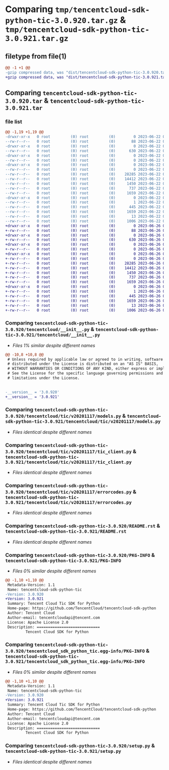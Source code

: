 # Comparing `tmp/tencentcloud-sdk-python-tic-3.0.920.tar.gz` & `tmp/tencentcloud-sdk-python-tic-3.0.921.tar.gz`

## filetype from file(1)

```diff
@@ -1 +1 @@
-gzip compressed data, was "dist/tencentcloud-sdk-python-tic-3.0.920.tar", last modified: Thu Jun 22 00:37:11 2023, max compression
+gzip compressed data, was "dist/tencentcloud-sdk-python-tic-3.0.921.tar", last modified: Mon Jun 26 00:34:46 2023, max compression
```

## Comparing `tencentcloud-sdk-python-tic-3.0.920.tar` & `tencentcloud-sdk-python-tic-3.0.921.tar`

### file list

```diff
@@ -1,19 +1,19 @@
-drwxr-xr-x   0 root         (0) root         (0)        0 2023-06-22 00:37:11.000000 tencentcloud-sdk-python-tic-3.0.920/
--rw-r--r--   0 root         (0) root         (0)       88 2023-06-22 00:37:11.000000 tencentcloud-sdk-python-tic-3.0.920/setup.cfg
-drwxr-xr-x   0 root         (0) root         (0)        0 2023-06-22 00:37:11.000000 tencentcloud-sdk-python-tic-3.0.920/tencentcloud/
--rw-r--r--   0 root         (0) root         (0)      630 2023-06-22 00:37:11.000000 tencentcloud-sdk-python-tic-3.0.920/tencentcloud/__init__.py
-drwxr-xr-x   0 root         (0) root         (0)        0 2023-06-22 00:37:11.000000 tencentcloud-sdk-python-tic-3.0.920/tencentcloud/tic/
--rw-r--r--   0 root         (0) root         (0)        0 2023-06-22 00:37:11.000000 tencentcloud-sdk-python-tic-3.0.920/tencentcloud/tic/__init__.py
-drwxr-xr-x   0 root         (0) root         (0)        0 2023-06-22 00:37:11.000000 tencentcloud-sdk-python-tic-3.0.920/tencentcloud/tic/v20201117/
--rw-r--r--   0 root         (0) root         (0)        0 2023-06-22 00:37:11.000000 tencentcloud-sdk-python-tic-3.0.920/tencentcloud/tic/v20201117/__init__.py
--rw-r--r--   0 root         (0) root         (0)    28285 2023-06-22 00:37:11.000000 tencentcloud-sdk-python-tic-3.0.920/tencentcloud/tic/v20201117/models.py
--rw-r--r--   0 root         (0) root         (0)    14412 2023-06-22 00:37:11.000000 tencentcloud-sdk-python-tic-3.0.920/tencentcloud/tic/v20201117/tic_client.py
--rw-r--r--   0 root         (0) root         (0)     1450 2023-06-22 00:37:11.000000 tencentcloud-sdk-python-tic-3.0.920/tencentcloud/tic/v20201117/errorcodes.py
--rw-r--r--   0 root         (0) root         (0)      737 2023-06-22 00:37:11.000000 tencentcloud-sdk-python-tic-3.0.920/README.rst
--rw-r--r--   0 root         (0) root         (0)     1659 2023-06-22 00:37:11.000000 tencentcloud-sdk-python-tic-3.0.920/PKG-INFO
-drwxr-xr-x   0 root         (0) root         (0)        0 2023-06-22 00:37:11.000000 tencentcloud-sdk-python-tic-3.0.920/tencentcloud_sdk_python_tic.egg-info/
--rw-r--r--   0 root         (0) root         (0)        1 2023-06-22 00:37:11.000000 tencentcloud-sdk-python-tic-3.0.920/tencentcloud_sdk_python_tic.egg-info/dependency_links.txt
--rw-r--r--   0 root         (0) root         (0)      445 2023-06-22 00:37:11.000000 tencentcloud-sdk-python-tic-3.0.920/tencentcloud_sdk_python_tic.egg-info/SOURCES.txt
--rw-r--r--   0 root         (0) root         (0)     1659 2023-06-22 00:37:11.000000 tencentcloud-sdk-python-tic-3.0.920/tencentcloud_sdk_python_tic.egg-info/PKG-INFO
--rw-r--r--   0 root         (0) root         (0)       13 2023-06-22 00:37:11.000000 tencentcloud-sdk-python-tic-3.0.920/tencentcloud_sdk_python_tic.egg-info/top_level.txt
--rw-r--r--   0 root         (0) root         (0)     1006 2023-06-22 00:37:11.000000 tencentcloud-sdk-python-tic-3.0.920/setup.py
+drwxr-xr-x   0 root         (0) root         (0)        0 2023-06-26 00:34:46.000000 tencentcloud-sdk-python-tic-3.0.921/
+-rw-r--r--   0 root         (0) root         (0)       88 2023-06-26 00:34:46.000000 tencentcloud-sdk-python-tic-3.0.921/setup.cfg
+drwxr-xr-x   0 root         (0) root         (0)        0 2023-06-26 00:34:46.000000 tencentcloud-sdk-python-tic-3.0.921/tencentcloud/
+-rw-r--r--   0 root         (0) root         (0)      630 2023-06-26 00:34:46.000000 tencentcloud-sdk-python-tic-3.0.921/tencentcloud/__init__.py
+drwxr-xr-x   0 root         (0) root         (0)        0 2023-06-26 00:34:46.000000 tencentcloud-sdk-python-tic-3.0.921/tencentcloud/tic/
+-rw-r--r--   0 root         (0) root         (0)        0 2023-06-26 00:34:46.000000 tencentcloud-sdk-python-tic-3.0.921/tencentcloud/tic/__init__.py
+drwxr-xr-x   0 root         (0) root         (0)        0 2023-06-26 00:34:46.000000 tencentcloud-sdk-python-tic-3.0.921/tencentcloud/tic/v20201117/
+-rw-r--r--   0 root         (0) root         (0)        0 2023-06-26 00:34:46.000000 tencentcloud-sdk-python-tic-3.0.921/tencentcloud/tic/v20201117/__init__.py
+-rw-r--r--   0 root         (0) root         (0)    28285 2023-06-26 00:34:46.000000 tencentcloud-sdk-python-tic-3.0.921/tencentcloud/tic/v20201117/models.py
+-rw-r--r--   0 root         (0) root         (0)    14412 2023-06-26 00:34:46.000000 tencentcloud-sdk-python-tic-3.0.921/tencentcloud/tic/v20201117/tic_client.py
+-rw-r--r--   0 root         (0) root         (0)     1450 2023-06-26 00:34:46.000000 tencentcloud-sdk-python-tic-3.0.921/tencentcloud/tic/v20201117/errorcodes.py
+-rw-r--r--   0 root         (0) root         (0)      737 2023-06-26 00:34:46.000000 tencentcloud-sdk-python-tic-3.0.921/README.rst
+-rw-r--r--   0 root         (0) root         (0)     1659 2023-06-26 00:34:46.000000 tencentcloud-sdk-python-tic-3.0.921/PKG-INFO
+drwxr-xr-x   0 root         (0) root         (0)        0 2023-06-26 00:34:46.000000 tencentcloud-sdk-python-tic-3.0.921/tencentcloud_sdk_python_tic.egg-info/
+-rw-r--r--   0 root         (0) root         (0)        1 2023-06-26 00:34:46.000000 tencentcloud-sdk-python-tic-3.0.921/tencentcloud_sdk_python_tic.egg-info/dependency_links.txt
+-rw-r--r--   0 root         (0) root         (0)      445 2023-06-26 00:34:46.000000 tencentcloud-sdk-python-tic-3.0.921/tencentcloud_sdk_python_tic.egg-info/SOURCES.txt
+-rw-r--r--   0 root         (0) root         (0)     1659 2023-06-26 00:34:46.000000 tencentcloud-sdk-python-tic-3.0.921/tencentcloud_sdk_python_tic.egg-info/PKG-INFO
+-rw-r--r--   0 root         (0) root         (0)       13 2023-06-26 00:34:46.000000 tencentcloud-sdk-python-tic-3.0.921/tencentcloud_sdk_python_tic.egg-info/top_level.txt
+-rw-r--r--   0 root         (0) root         (0)     1006 2023-06-26 00:34:46.000000 tencentcloud-sdk-python-tic-3.0.921/setup.py
```

### Comparing `tencentcloud-sdk-python-tic-3.0.920/tencentcloud/__init__.py` & `tencentcloud-sdk-python-tic-3.0.921/tencentcloud/__init__.py`

 * *Files 1% similar despite different names*

```diff
@@ -10,8 +10,8 @@
 # Unless required by applicable law or agreed to in writing, software
 # distributed under the License is distributed on an "AS IS" BASIS,
 # WITHOUT WARRANTIES OR CONDITIONS OF ANY KIND, either express or implied.
 # See the License for the specific language governing permissions and
 # limitations under the License.
 
 
-__version__ = '3.0.920'
+__version__ = '3.0.921'
```

### Comparing `tencentcloud-sdk-python-tic-3.0.920/tencentcloud/tic/v20201117/models.py` & `tencentcloud-sdk-python-tic-3.0.921/tencentcloud/tic/v20201117/models.py`

 * *Files identical despite different names*

### Comparing `tencentcloud-sdk-python-tic-3.0.920/tencentcloud/tic/v20201117/tic_client.py` & `tencentcloud-sdk-python-tic-3.0.921/tencentcloud/tic/v20201117/tic_client.py`

 * *Files identical despite different names*

### Comparing `tencentcloud-sdk-python-tic-3.0.920/tencentcloud/tic/v20201117/errorcodes.py` & `tencentcloud-sdk-python-tic-3.0.921/tencentcloud/tic/v20201117/errorcodes.py`

 * *Files identical despite different names*

### Comparing `tencentcloud-sdk-python-tic-3.0.920/README.rst` & `tencentcloud-sdk-python-tic-3.0.921/README.rst`

 * *Files identical despite different names*

### Comparing `tencentcloud-sdk-python-tic-3.0.920/PKG-INFO` & `tencentcloud-sdk-python-tic-3.0.921/PKG-INFO`

 * *Files 0% similar despite different names*

```diff
@@ -1,10 +1,10 @@
 Metadata-Version: 1.1
 Name: tencentcloud-sdk-python-tic
-Version: 3.0.920
+Version: 3.0.921
 Summary: Tencent Cloud Tic SDK for Python
 Home-page: https://github.com/TencentCloud/tencentcloud-sdk-python
 Author: Tencent Cloud
 Author-email: tencentcloudapi@tencent.com
 License: Apache License 2.0
 Description: ============================
         Tencent Cloud SDK for Python
```

### Comparing `tencentcloud-sdk-python-tic-3.0.920/tencentcloud_sdk_python_tic.egg-info/PKG-INFO` & `tencentcloud-sdk-python-tic-3.0.921/tencentcloud_sdk_python_tic.egg-info/PKG-INFO`

 * *Files 0% similar despite different names*

```diff
@@ -1,10 +1,10 @@
 Metadata-Version: 1.1
 Name: tencentcloud-sdk-python-tic
-Version: 3.0.920
+Version: 3.0.921
 Summary: Tencent Cloud Tic SDK for Python
 Home-page: https://github.com/TencentCloud/tencentcloud-sdk-python
 Author: Tencent Cloud
 Author-email: tencentcloudapi@tencent.com
 License: Apache License 2.0
 Description: ============================
         Tencent Cloud SDK for Python
```

### Comparing `tencentcloud-sdk-python-tic-3.0.920/setup.py` & `tencentcloud-sdk-python-tic-3.0.921/setup.py`

 * *Files identical despite different names*

